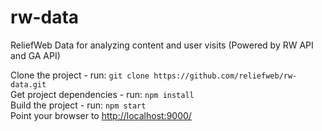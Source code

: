 # rw-data 

ReliefWeb Data for analyzing content and user visits (Powered by RW API and GA API)

Clone the project - run: `git clone https://github.com/reliefweb/rw-data.git`  
Get project dependencies - run: `npm install`  
Build the project - run: `npm start`  
Point your browser to [http://localhost:9000/](http://localhost:9000/ )
